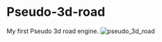 # Pseudo-3d-road
My first Pseudo 3d road engine.
![pseudo_3d_road](https://user-images.githubusercontent.com/45993451/223153355-379137c7-0a19-40f3-a182-53aefe38cc08.PNG)
